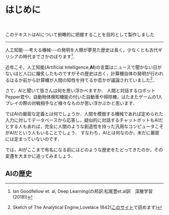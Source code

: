 # はじめに

<span id="est" class="500"></span>

<br>

このテキストはAIについて俯瞰的に把握することを目的として製作しました

---

人工知能---考える機械---の発明を人類が夢見た歴史は長く，少なくとも古代ギリシアの時代までさかのぼります[^1]．

[^1]: Ian Goodfellow et. al, Deep Learning(の邦訳:松尾豊et.al訳　深層学習(2018))

近年こそ，人工知能(Artificial Intelligence,**AI**)の言葉はニュースで聞かない日がないほど人口に膾炙したものですがその歴史は古く，計算機自体の発明が行われるはるか前から計算機が人間の知性を持てるか否かが議論されていました[^2]．

[^2]: Sketch of
The Analytical Engine,Lovelace 1842([このサイト](https://www.fourmilab.ch/babbage/sketch.html)で読めます)

さて，AIと聞いて皆さんは何を思い浮かべますか．
人間と対話するロボットPepper君や，自動物体検知機能の付いた自動車や掃除機，はたまたゲームの1人プレイの際の対戦相手など様々なものが思い浮かぶかと思います．

ではAIの厳密な定義とは何でしょうか．人間を模倣する機械であれば定められた入力に対してデータベースから応答し，疑似的に対話するチャットボットもAIだとする人もあれば，完全に人間のような創造性を持った汎用なコンピュータこそがAIだという人もいることでしょう．
すなわち，AIとは何なのか，未だに厳密には定まっていないのです．

では，AIがここまで有名になる前にはどのような歴史をたどってきたのか，その変遷を大まかに追ってみましょう．

## AIの歴史